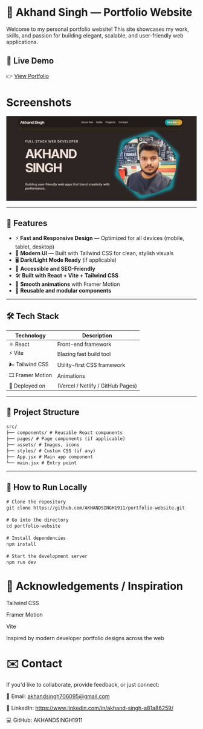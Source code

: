 # 🌟 Akhand Singh — Portfolio Website

Welcome to my personal portfolio website! This site showcases my work, skills, and passion for building elegant, scalable, and user-friendly web applications.

## 🚀 Live Demo  
👉 [View Portfolio](https://your-portfolio-link.com)  


#  Screenshots
   ![Logo](./public/images/Screenshot.png)

---

## 📌 Features

- ⚡ **Fast and Responsive Design** — Optimized for all devices (mobile, tablet, desktop)  
- 🎨 **Modern UI** — Built with Tailwind CSS for clean, stylish visuals  
- 🖥️ **Dark/Light Mode Ready** (if applicable)  
- 🌱 **Accessible and SEO-Friendly**  
- 🛠️ **Built with React + Vite + Tailwind CSS**  
- 💬 **Smooth animations** with Framer Motion  
- 🧩 **Reusable and modular components**

---

## 🛠 Tech Stack

| Technology | Description                       |
|------------|------------------------------------|
| ⚛️ React   | Front-end framework                |
| ⚡ Vite    | Blazing fast build tool            |
| 🌬 Tailwind CSS | Utility-first CSS framework |
| 🎞 Framer Motion | Animations                  |
| 🔗 Deployed on | (Vercel / Netlify / GitHub Pages) |

---

## 📁 Project Structure

```
src/
├── components/ # Reusable React components
├── pages/ # Page components (if applicable)
├── assets/ # Images, icons
├── styles/ # Custom CSS (if any)
├── App.jsx # Main app component
└── main.jsx # Entry point
```


---

## 📝 How to Run Locally

```
# Clone the repository
git clone https://github.com/AKHANDSINGH1911/portfolio-website.git

# Go into the directory
cd portfolio-website

# Install dependencies
npm install

# Start the development server
npm run dev

```

# 🙌 Acknowledgements / Inspiration

Tailwind CSS

Framer Motion

Vite

Inspired by modern developer portfolio designs across the web

# ✉️ Contact
If you'd like to collaborate, provide feedback, or just connect:

📧 Email: akhandsingh706095@gmail.com

💼 LinkedIn: https://www.linkedin.com/in/akhand-singh-a81a86259/

💻 GitHub: AKHANDSINGH1911

